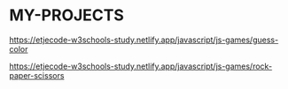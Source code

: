 # MY-PROJECTS

https://etjecode-w3schools-study.netlify.app/javascript/js-games/guess-color

https://etjecode-w3schools-study.netlify.app/javascript/js-games/rock-paper-scissors
